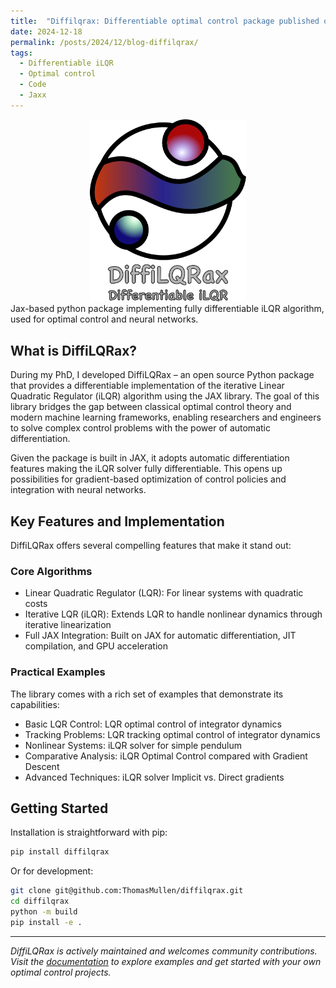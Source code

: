 ```yaml
---
title:  "Diffilqrax: Differentiable optimal control package published on github"
date: 2024-12-18
permalink: /posts/2024/12/blog-diffilqrax/
tags:
  - Differentiable iLQR
  - Optimal control
  - Code
  - Jaxx
---
```


<div style="text-align: center;">
  <img src="/images/diffilqrax/diffilqrax_logo_dm.png" alt="Mode evolution" width="250"/>
</div>
Jax-based python package implementing fully differentiable iLQR algorithm, used for optimal control and neural networks.

<!-- ![Diffilqrax](/images/diffilqrax/diffilqrax_logo_dm.png "") -->

## What is DiffiLQRax?

During my PhD, I developed DiffiLQRax – an open source Python package that provides a differentiable implementation of the iterative Linear Quadratic Regulator (iLQR) algorithm using the JAX library. The goal of this library bridges the gap between classical optimal control theory and modern machine learning frameworks, enabling researchers and engineers to solve complex control problems with the power of automatic differentiation.

Given the package is built in JAX, it adopts automatic differentiation  features making the iLQR solver fully differentiable. This opens up possibilities for gradient-based optimization of control policies and integration with neural networks.

## Key Features and Implementation

DiffiLQRax offers several compelling features that make it stand out:

### Core Algorithms

* Linear Quadratic Regulator (LQR): For linear systems with quadratic costs
* Iterative LQR (iLQR): Extends LQR to handle nonlinear dynamics through iterative linearization
* Full JAX Integration: Built on JAX for automatic differentiation, JIT compilation, and GPU acceleration

### Practical Examples

The library comes with a rich set of examples that demonstrate its capabilities:

* Basic LQR Control: LQR optimal control of integrator dynamics
* Tracking Problems: LQR tracking optimal control of integrator dynamics
* Nonlinear Systems: iLQR solver for simple pendulum
* Comparative Analysis: iLQR Optimal Control compared with Gradient Descent
* Advanced Techniques: iLQR solver Implicit vs. Direct gradients

## Getting Started

Installation is straightforward with pip:

```bash
pip install diffilqrax
```
Or for development:

```bash
git clone git@github.com:ThomasMullen/diffilqrax.git
cd diffilqrax
python -m build
pip install -e .
```

---

*DiffiLQRax is actively maintained and welcomes community contributions. Visit the [documentation](https://diffilqrax.readthedocs.io/) to explore examples and get started with your own optimal control projects.*